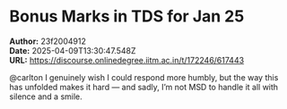 # Bonus Marks in TDS for Jan 25

**Author:** 23f2004912  
**Date:** 2025-04-09T13:30:47.548Z  
**URL:** https://discourse.onlinedegree.iitm.ac.in/t/172246/617443

@carlton I genuinely wish I could respond more humbly, but the way this has unfolded makes it hard — and sadly, I’m not MSD to handle it all with silence and a smile.
